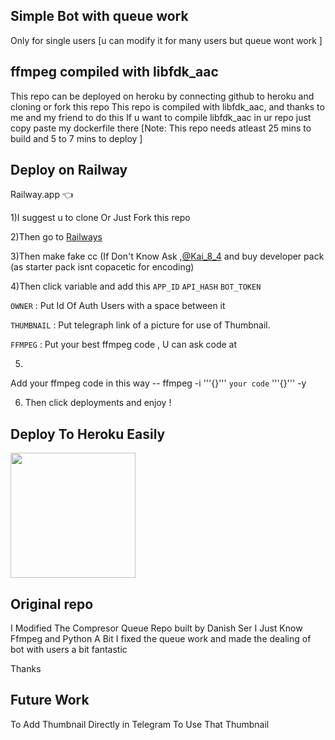 ## Simple Bot with queue work 
Only for single users [u can modify it for many users but queue wont work ]

## ffmpeg compiled with libfdk_aac 

This repo can be deployed on heroku by connecting github to heroku and cloning or fork this repo 
This repo is compiled with libfdk_aac, and thanks to me and my friend  to do this 
If u want to compile libfdk_aac in ur repo just copy paste my dockerfile there 
[Note: This repo needs atleast 25 mins to build and 5 to 7 mins to deploy ]
## Deploy on Railway 
Railway.app 👈

1)I suggest u to clone Or Just Fork this repo

2)Then go to <a href="railway.app" target="_blank">Railways</a>

3)Then make fake cc (If Don't Know Ask ,<a href="https://telegram.dog/Kai_8_4">@Kai_8_4</a> and buy developer pack (as starter pack isnt copacetic for encoding)

4)Then click variable and add this
`APP_ID` `API_HASH` `BOT_TOKEN`

`OWNER` : Put Id Of Auth Users with a space between it

`THUMBNAIL` : Put telegraph link of a picture for use of Thumbnail.

`FFMPEG` : Put your best ffmpeg code , U can ask code at <a href="https:/t.me/Anime_Hub_Group"><img scr="https://img.shields.io/badge/Ask-Group-brightgreen?style=flat-square&logo=telegram" width="200"></a>

5)
Add your ffmpeg code in this way -- ffmpeg -i '''{}''' `your code` '''{}''' -y 

6) Then click deployments and enjoy !

## Deploy To Heroku Easily

<p><a href="https://heroku.com/deploy"> <img src="https://img.shields.io/badge/Deploy%20To%20Heroku-green?style=for-the-badge&logo=heroku" width="200""/></a></p>

## Original repo 
I Modified The Compresor Queue Repo built by Danish Ser
I Just Know Ffmpeg and Python A Bit 
I fixed the queue work and made the dealing of bot with users a bit fantastic 

Thanks 
  
  ## Future Work
  To Add Thumbnail Directly in Telegram To Use That Thumbnail
